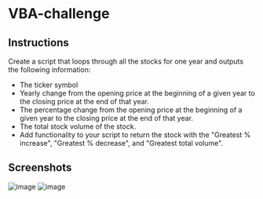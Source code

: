 # VBA-challenge

## Instructions
Create a script that loops through all the stocks for one year and outputs the following information:
- The ticker symbol
- Yearly change from the opening price at the beginning of a given year to the closing price at the end of that year.
- The percentage change from the opening price at the beginning of a given year to the closing price at the end of that year.
- The total stock volume of the stock.
- Add functionality to your script to return the stock with the "Greatest % increase", "Greatest % decrease", and "Greatest total volume".

## Screenshots
![image](https://user-images.githubusercontent.com/62813833/223777403-bfdb914e-3458-4704-9fcc-7e24eb049e48.png)
![image](https://user-images.githubusercontent.com/62813833/223777595-5bdd4324-e55d-4f0d-bfe0-871823a50954.png)
